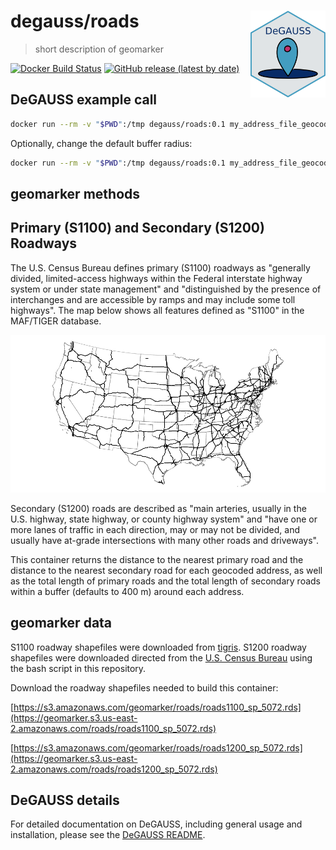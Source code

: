 # degauss/roads <a href='https://degauss-org.github.io/DeGAUSS/'><img src='DeGAUSS_hex.png' align="right" height="138.5" /></a>

> short description of geomarker

[![Docker Build Status](https://img.shields.io/docker/build/degauss/geomarker_name)](https://hub.docker.com/repository/docker/degauss/geomarker_name/tags)
[![GitHub release (latest by date)](https://img.shields.io/github/v/release/degauss-org/geomarker_name)](https://github.com/degauss-org/geomarker_name/releases)

## DeGAUSS example call

```sh
docker run --rm -v "$PWD":/tmp degauss/roads:0.1 my_address_file_geocoded.csv 
```

Optionally, change the default buffer radius:

```sh
docker run --rm -v "$PWD":/tmp degauss/roads:0.1 my_address_file_geocoded.csv --buffer_radius 500
```

## geomarker methods

## Primary (S1100) and Secondary (S1200) Roadways

The U.S. Census Bureau defines primary (S1100) roadways as "generally divided, limited-access highways within the Federal interstate highway system or under state management" and "distinguished by the presence of interchanges and are accessible by ramps and may include some toll highways". The map below shows all features defined as "S1100" in the MAF/TIGER database. 

![](figs/us_primary_roads.png)

Secondary (S1200) roads are described as "main arteries, usually in the U.S. highway, state highway, or county highway system" and "have one or more lanes of traffic in each direction, may or may not be divided, and usually have at-grade intersections with many other roads and driveways".

This container returns the distance to the nearest primary road and the distance to the nearest secondary road for each geocoded address, as well as the total length of primary roads and the total length of secondary roads within a buffer (defaults to 400 m) around each address. 

## geomarker data

S1100 roadway shapefiles were downloaded from [tigris](https://github.com/walkerke/tigris). S1200 roadway shapefiles were downloaded directed from the [U.S. Census Bureau](ftp://ftp2.census.gov/geo/tiger/TIGER2018/ROADS/) using the bash script in this repository.

Download the roadway shapefiles needed to build this container:

[https://s3.amazonaws.com/geomarker/roads/roads1100_sp_5072.rds](https://geomarker.s3.us-east-2.amazonaws.com/roads/roads1100_sp_5072.rds)

[https://s3.amazonaws.com/geomarker/roads/roads1200_sp_5072.rds](https://geomarker.s3.us-east-2.amazonaws.com/roads/roads1200_sp_5072.rds)


## DeGAUSS details

For detailed documentation on DeGAUSS, including general usage and installation, please see the [DeGAUSS README](https://github.com/degauss-org/DeGAUSS).

